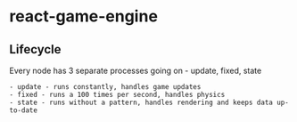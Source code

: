 # react-game-engine

## Lifecycle

Every node has 3 separate processes going on - update, fixed, state

    - update - runs constantly, handles game updates
    - fixed - runs a 100 times per second, handles physics
    - state - runs without a pattern, handles rendering and keeps data up-to-date